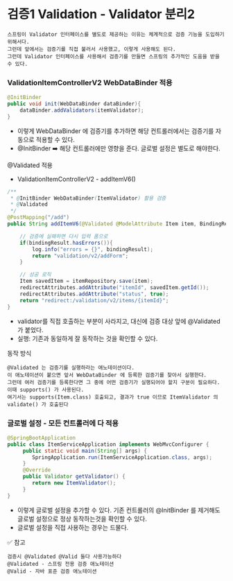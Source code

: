 
# 검증1 Validation - Validator 분리2

```text
스프링이 Validator 인터페이스를 별도로 제공하는 이유는 체계적으로 검증 기능을 도입하기 위해서다.
그런데 앞에서는 검증기를 직접 불러서 사용했고, 이렇게 사용해도 된다.
그런데 Validator 인터페이스를 사용해서 검증기를 만들면 스프링의 추가적인 도움을 받을 수 있다.
```

### ValidationItemControllerV2  WebDataBinder 적용 

```java
@InitBinder
public void init(WebDataBinder dataBinder){
    dataBinder.addValidators(itemValidator);
}
```
- 이렇게 WebDataBinder 에 검증기를 추가하면 해당 컨트롤러에서는 검증기를 자동으로 적용할 수 있다.
- @InitBinder ➡️ 해당 컨트롤러에만 영향을 준다. 글로벌 설정은 별도로 해야한다. 

@Validated 적용
- ValidationItemControllerV2 - addItemV6()
```java
/**
 * @InitBinder WebDataBinder(ItemValidator) 활용 검증
 * @Validated
 */
@PostMapping("/add")
public String addItemV6(@Validated @ModelAttribute Item item, BindingResult bindingResult, RedirectAttributes redirectAttributes, Model model) {

    // 검증에 실패하면 다시 입력 폼으로
    if(bindingResult.hasErrors()){
        log.info("errors = {}", bindingResult);
        return "validation/v2/addForm";
    }

    // 성공 로직
    Item savedItem = itemRepository.save(item);
    redirectAttributes.addAttribute("itemId", savedItem.getId());
    redirectAttributes.addAttribute("status", true);
    return "redirect:/validation/v2/items/{itemId}";
}
```

- validator를 직접 호출하는 부분이 사라지고, 대신에 검증 대상 앞에 @Validated 가 붙었다.
- 실행: 기존과 동일하게 잘 동작하는 것을 확인할 수 있다.

동작 방식
```text
@Validated 는 검증기를 실행하라는 애노테이션이다.
이 애노테이션이 붙으면 앞서 WebDataBinder 에 등록한 검증기를 찾아서 실행한다.
그런데 여러 검증기를 등록한다면 그 중에 어떤 검증기가 실행되어야 할지 구분이 필요하다.
이때 supports() 가 사용된다. 
여기서는 supports(Item.class) 호출되고, 결과가 true 이므로 ItemValidator 의 validate() 가 호출된다
```

### 글로벌 설정 - 모든 컨트롤러에 다 적용

```java
@SpringBootApplication
public class ItemServiceApplication implements WebMvcConfigurer {
     public static void main(String[] args) {
        SpringApplication.run(ItemServiceApplication.class, args);
     }
     @Override
     public Validator getValidator() {
        return new ItemValidator();
     }
}
```
- 이렇게 글로벌 설정을 추가할 수 있다. 기존 컨트롤러의 @InitBinder 를 제거해도 글로벌 설정으로 정상 동작하는것을 확인할 수 있다.
- 글로벌 설정을 직접 사용하는 경우는 드물다.

✅ 참고
```text
검증시 @Validated @Valid 둘다 사용가능하다
@Validated - 스프링 전용 검증 애노테이션
@Valid - 자바 표준 검증 애노테이션
```